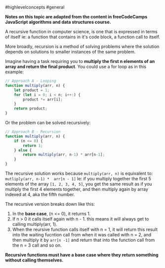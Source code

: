 #highlevelconcepts #general

**Notes on this topic are adapted  from the content in freeCodeCamps JavaScript algorithms and data structures course.**

A recursive function in computer science, is one that is expressed in terms of itself ie: a function that contains in it's code block, a function call to itself.

More broadly, recursion is a method of solving problems where the solution depends on solutions to smaller instances of the same problem.

Imagine having a task requiring you to **multiply the first n elements of an array and return the final product**. You could use a for loop as in this example:
```js
// Approach A - Looping
function multiply(arr, n) {
	let product = 1;
	for (let i = 0; i < n; i++:) {
		product *= arr[i];
	}
	return product;
}
```
Or the problem can be solved recursively:
```js
// Approach B - Recursion
function multiply(arr, n) {
	if (n <= 0) {
		return 1;
	} else {
		return multiply(arr, n-1) * arr[n-1];
	}
}
```

The recursive solution works because `multiply(arr, n)` is equivalent to:
`mutliply(arr, n-1) *  arr[n - 1]` 
Ie: if you multiply together the first 5 elements of the array `[1, 2, 3, 4, 5]`, you get the same result as if you multiply the first 4 elements together, and then multiply again by array indexed at 4, aka the fifth number.

The recursive version breaks down like this:
1. In the **base case**, (n <= 0), it returns 1.
2. If n > 0 it calls itself again with n - 1. this means it will always get to calling multiply(arr, 1).
3. When the reursive function calls itself with n = 1, it will return this result into the waiting fucntion call from when it was called with n = 2, and then multiply it by `arr[n -1]` and return that into the function call from the n = 3 call and so on.

**Recursive functions must have a base case where they return something without calling themselves.**

